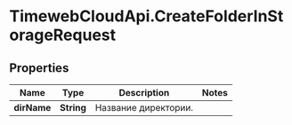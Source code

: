 # TimewebCloudApi.CreateFolderInStorageRequest

## Properties

Name | Type | Description | Notes
------------ | ------------- | ------------- | -------------
**dirName** | **String** | Название директории. | 


